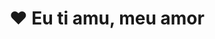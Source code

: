 
</head>
<body>
  <main class="card" role="main" aria-labelledby="main-title">
    <h1 id="m386795ain-title"><span class="heart">❤</span> Eu ti amu, meu amor</h1>
  
